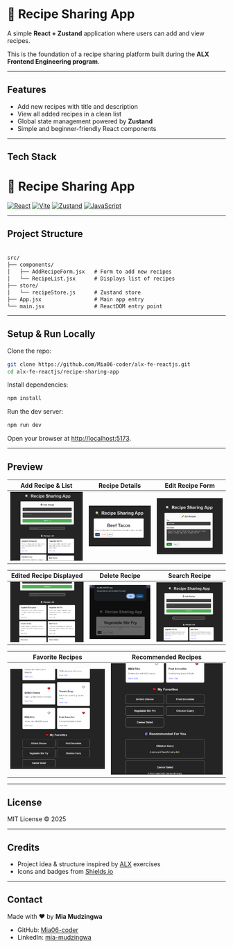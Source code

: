 # 🍳 Recipe Sharing App

A simple **React + Zustand** application where users can add and view recipes.

This is the foundation of a recipe sharing platform built during the **ALX Frontend Engineering program**.

---

## Features

- Add new recipes with title and description
- View all added recipes in a clean list
- Global state management powered by **Zustand**
- Simple and beginner-friendly React components

---

## Tech Stack

# 🍳 Recipe Sharing App

[![React](https://img.shields.io/badge/React-20232A?style=for-the-badge&logo=react&logoColor=61DAFB)](https://react.dev/)
[![Vite](https://img.shields.io/badge/Vite-646CFF?style=for-the-badge&logo=vite&logoColor=FFD62E)](https://vitejs.dev/)
[![Zustand](https://img.shields.io/badge/Zustand-000000?style=for-the-badge&logo=react&logoColor=white)](https://github.com/pmndrs/zustand)
[![JavaScript](https://img.shields.io/badge/JavaScript-ES6+-F7DF1E?style=for-the-badge&logo=javascript&logoColor=black)](https://developer.mozilla.org/en-US/docs/Web/JavaScript)

---

## Project Structure

```

src/
├── components/
│   ├── AddRecipeForm.jsx   # Form to add new recipes
│   └── RecipeList.jsx      # Displays list of recipes
├── store/
│   └── recipeStore.js      # Zustand store
├── App.jsx                 # Main app entry
└── main.jsx                # ReactDOM entry point

```

---

## Setup & Run Locally

Clone the repo:

```bash
git clone https://github.com/Mia06-coder/alx-fe-reactjs.git
cd alx-fe-reactjs/recipe-sharing-app
```

Install dependencies:

```bash
npm install
```

Run the dev server:

```bash
npm run dev
```

Open your browser at [http://localhost:5173](http://localhost:5173).

---

## Preview

| Add Recipe & List                                                  | Recipe Details                                        | Edit Recipe Form                                      |
| ------------------------------------------------------------------ | ----------------------------------------------------- | ----------------------------------------------------- |
| ![AddRecipeForm + RecipeList](./src/assets/images/screenshot2.png) | ![RecipeDetails](./src/assets/images/screenshot3.png) | ![EditRecipeForm](./src/assets/images/screenshot.png) |

| Edited Recipe Displayed                                         | Delete Recipe                                        | Search Recipe                                                 |
| --------------------------------------------------------------- | ---------------------------------------------------- | ------------------------------------------------------------- |
| ![Edited Recipe Displayed](./src/assets/images/screenshot4.png) | ![DeleteRecipe](./src/assets/images/screenshot5.png) | ![SarchBar + RecipeList](./src/assets/images/screenshot6.png) |

| Favorite Recipes                                      | Recommended Recipes                                         |
| ----------------------------------------------------- | ----------------------------------------------------------- |
| ![FavoritesList](./src/assets/images/screenshot7.png) | ![RecommendationsList](./src/assets/images/screenshot8.png) |

---

## License

MIT License © 2025

---

## Credits

- Project idea & structure inspired by [ALX](https://www.alxafrica.com/) exercises
- Icons and badges from [Shields.io](https://shields.io/)

---

## Contact

Made with ❤️ by **Mia Mudzingwa**

- GitHub: [Mia06-coder](https://github.com/Mia06-coder)
- LinkedIn: [mia-mudzingwa](https://www.linkedin.com/in/mia-mudzingwa)
